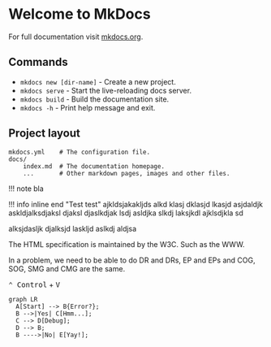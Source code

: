 # Welcome to MkDocs

For full documentation visit [mkdocs.org](https://www.mkdocs.org).

## Commands

* `mkdocs new [dir-name]` - Create a new project.
* `mkdocs serve` - Start the live-reloading docs server.
* `mkdocs build` - Build the documentation site.
* `mkdocs -h` - Print help message and exit.

## Project layout

    mkdocs.yml    # The configuration file.
    docs/
        index.md  # The documentation homepage.
        ...       # Other markdown pages, images and other files.

!!! note 
    bla


!!! info inline end "Test test"
    ajkldsjakakljds alkd klasj dklasjd lkasjd asjdaldjk askldjalksdjaksl djaksl djaslkdjak lsdj asldjka slkdj laksjkdl ajklsdjkla sd

alksjdasljk djalksjd laskljd aslkdj aldjsa

The HTML specification is maintained by the W3C. Such as the WWW. 

In a problem, we need to be able to do DR and DRs, EP and EPs and COG, SOG, SMG and CMG are the same. 



<kbd>⌃ Control</kbd> + <kbd>V</kbd>


``` mermaid
graph LR
  A[Start] --> B{Error?};
  B -->|Yes| C[Hmm...];
  C --> D[Debug];
  D --> B;
  B ---->|No| E[Yay!];
```
